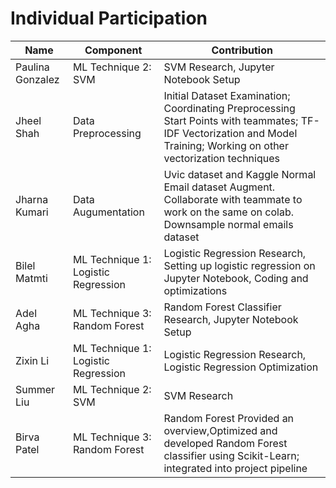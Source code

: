 # Individual Participation

| Name             | Component                              | Contribution                                                                          |
| ---------------- | -------------------------------------- | ------------------------------------------------------------------------------------- |
| Paulina Gonzalez | ML Technique 2: SVM                    | SVM Research, Jupyter Notebook Setup                                                  |
| Jheel Shah       | Data Preprocessing                     | Initial Dataset Examination; Coordinating Preprocessing Start Points with teammates; TF-IDF Vectorization and Model Training; Working on other vectorization techniques |
| Jharna Kumari  | Data Augumentation                       | Uvic dataset and Kaggle Normal Email dataset Augment. Collaborate with teammate to work on the same on colab. Downsample normal emails dataset  |
| Bilel Matmti     | ML Technique 1: Logistic Regression    | Logistic Regression Research, Setting up logistic regression on Jupyter Notebook, Coding and optimizations      |       
| Adel Agha     | ML Technique 3: Random Forest             | Random Forest Classifier Research, Jupyter Notebook Setup                             |
| Zixin Li         | ML Technique 1: Logistic Regression    | Logistic Regression Research, Logistic Regression Optimization                                                          |
| Summer Liu       | ML Technique 2: SVM                    | SVM Research                                                                          |                    
| Birva Patel      | ML Technique 3: Random Forest          | Random Forest Provided an overview,Optimized and developed Random Forest classifier using Scikit-Learn; integrated into project pipeline  |                         
